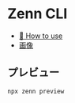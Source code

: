 # Zenn CLI

* [📘 How to use](https://zenn.dev/zenn/articles/zenn-cli-guide)
* [画像](https://zenn.dev/zenn/articles/deploy-github-images)

## プレビュー
```
npx zenn preview
```

